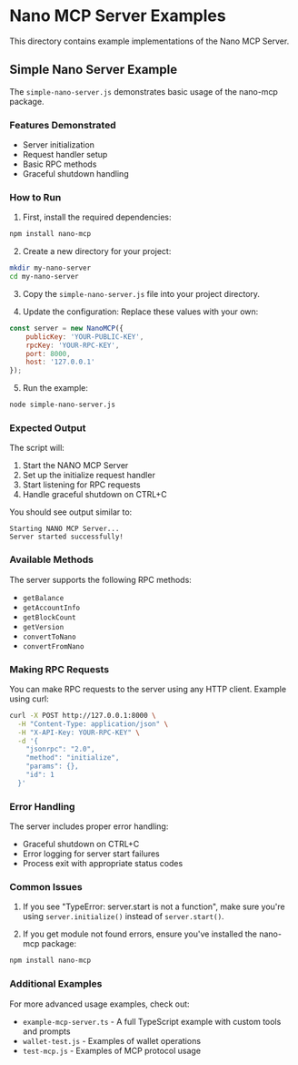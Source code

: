 # Nano MCP Server Examples

This directory contains example implementations of the Nano MCP Server.

## Simple Nano Server Example

The `simple-nano-server.js` demonstrates basic usage of the nano-mcp package.

### Features Demonstrated
- Server initialization
- Request handler setup
- Basic RPC methods
- Graceful shutdown handling

### How to Run

1. First, install the required dependencies:
```bash
npm install nano-mcp
```

2. Create a new directory for your project:
```bash
mkdir my-nano-server
cd my-nano-server
```

3. Copy the `simple-nano-server.js` file into your project directory.

4. Update the configuration:
Replace these values with your own:
```javascript
const server = new NanoMCP({
    publicKey: 'YOUR-PUBLIC-KEY',
    rpcKey: 'YOUR-RPC-KEY',
    port: 8000,
    host: '127.0.0.1'
});
```

5. Run the example:
```bash
node simple-nano-server.js
```

### Expected Output

The script will:
1. Start the NANO MCP Server
2. Set up the initialize request handler
3. Start listening for RPC requests
4. Handle graceful shutdown on CTRL+C

You should see output similar to:
```
Starting NANO MCP Server...
Server started successfully!
```

### Available Methods

The server supports the following RPC methods:
- `getBalance`
- `getAccountInfo`
- `getBlockCount`
- `getVersion`
- `convertToNano`
- `convertFromNano`

### Making RPC Requests

You can make RPC requests to the server using any HTTP client. Example using curl:

```bash
curl -X POST http://127.0.0.1:8000 \
  -H "Content-Type: application/json" \
  -H "X-API-Key: YOUR-RPC-KEY" \
  -d '{
    "jsonrpc": "2.0",
    "method": "initialize",
    "params": {},
    "id": 1
  }'
```

### Error Handling

The server includes proper error handling:
- Graceful shutdown on CTRL+C
- Error logging for server start failures
- Process exit with appropriate status codes

### Common Issues

1. If you see "TypeError: server.start is not a function", make sure you're using `server.initialize()` instead of `server.start()`.

2. If you get module not found errors, ensure you've installed the nano-mcp package:
```bash
npm install nano-mcp
```

### Additional Examples

For more advanced usage examples, check out:
- `example-mcp-server.ts` - A full TypeScript example with custom tools and prompts
- `wallet-test.js` - Examples of wallet operations
- `test-mcp.js` - Examples of MCP protocol usage 